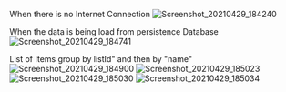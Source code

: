 When there is no Internet Connection
![Screenshot_20210429_184240](https://user-images.githubusercontent.com/38150908/116627374-03544e80-a91b-11eb-96e0-1376bf427ff3.png)

When the data is being load from persistence Database
![Screenshot_20210429_184741](https://user-images.githubusercontent.com/38150908/116627582-6940d600-a91b-11eb-9763-80f6613533d2.png)

List of Items group by listId" and then by "name" 
![Screenshot_20210429_184900](https://user-images.githubusercontent.com/38150908/116627670-942b2a00-a91b-11eb-818e-94f70cf88505.png)
![Screenshot_20210429_185023](https://user-images.githubusercontent.com/38150908/116627803-cd639a00-a91b-11eb-917a-e1dfaa19237d.png)
![Screenshot_20210429_185030](https://user-images.githubusercontent.com/38150908/116627811-d18fb780-a91b-11eb-836f-7f1e7a1cf180.png)
![Screenshot_20210429_185034](https://user-images.githubusercontent.com/38150908/116627816-d3597b00-a91b-11eb-9617-ae41d6acd95c.png)
